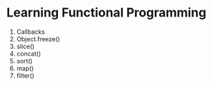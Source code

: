 # Learning Functional Programming

1. Callbacks
2. Object.freeze()
3. slice()
4. concat()
5. sort()
6. map()
7. filter()
